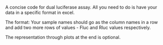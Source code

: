 A concise code for dual luciferase assay. All you need to do is have your data in a specific format in excel.

The format: Your sample names should go as the column names in a row 
            and add two more rows of values - Fluc and Rluc values respectively. 

The representation through plots at the end is optional.  
